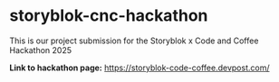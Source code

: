 # storyblok-cnc-hackathon
This is our project submission for the Storyblok x Code and Coffee Hackathon 2025 

**Link to hackathon page:** https://storyblok-code-coffee.devpost.com/
